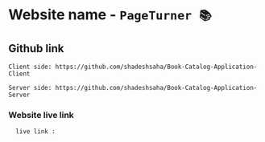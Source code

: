 <!-- # Book Catalog Application Client -->

# Website name - `PageTurner 📚`

<!-- `Book Catalog Application` -->

## Github link

    Client side: https://github.com/shadeshsaha/Book-Catalog-Application-Client

    Server side: https://github.com/shadeshsaha/Book-Catalog-Application-Server

### Website live link

      live link :
